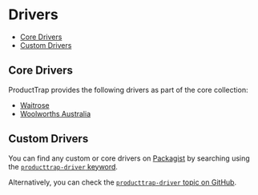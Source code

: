 # Drivers

- [Core Drivers](#core-drivers)
- [Custom Drivers](#custom-drivers)

<a name="core-drivers"></a>

## Core Drivers

ProductTrap provides the following drivers as part of the core collection:

- [Waitrose](driver-waitrose.md)
- [Woolworths Australia](driver-woolworths-australia.md)

<a name="custom-drivers"></a>

## Custom Drivers

You can find any custom or core drivers on [Packagist](https://packagist.org) by searching using
the [`producttrap-driver` keyword](https://packagist.org/explore?tags=producttrap%20driver).

Alternatively, you can check the [`producttrap-driver` topic on GitHub](https://github.com/topics/producttrap-driver).
